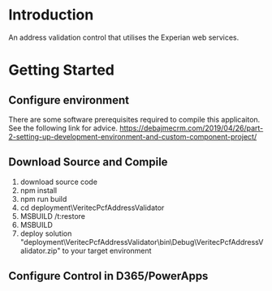 # Introduction 
An address validation control that utilises the Experian web services.

# Getting Started

## Configure environment
There are some software prerequisites required to compile this applicaiton. See the following link for advice.
https://debajmecrm.com/2019/04/26/part-2-setting-up-development-environment-and-custom-component-project/

## Download Source and Compile
1. download source code
2. npm install
3. npm run build
4. cd deployment\VeritecPcfAddressValidator
5. MSBUILD /t:restore
6. MSBUILD
7. deploy solution "deployment\VeritecPcfAddressValidator\bin\Debug\VeritecPcfAddressValidator.zip" to your target environment

## Configure Control in D365/PowerApps
